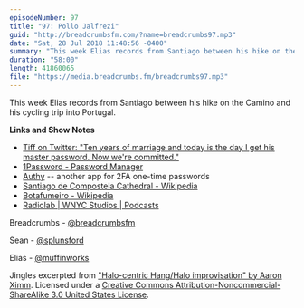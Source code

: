 ```yaml
---
episodeNumber: 97
title: "97: Pollo Jalfrezi"
guid: "http://breadcrumbsfm.com/?name=breadcrumbs97.mp3"
date: "Sat, 28 Jul 2018 11:48:56 -0400"
summary: "This week Elias records from Santiago between his hike on the Camino and his cycling trip into Portugal."
duration: "58:00"
length: 41860065
file: "https://media.breadcrumbs.fm/breadcrumbs97.mp3"
---
```

This week Elias records from Santiago between his hike on the Camino and his cycling trip into Portugal.

**Links and Show Notes**
- [Tiff on Twitter: "Ten years of marriage and today is the day I get his master password. Now we're committed."](https://twitter.com/tiffanyarment/status/1010254772354670598)
- [1Password - Password Manager](https://itunes.apple.com/us/app/1password-password-manager/id568903335?mt=8&uo=4)
- [Authy](https://itunes.apple.com/us/app/authy/id494168017?mt=8&uo=4) -- another app for 2FA one-time passwords
- [Santiago de Compostela Cathedral - Wikipedia](https://en.wikipedia.org/wiki/Santiago_de_Compostela_Cathedral)
- [Botafumeiro - Wikipedia](https://en.wikipedia.org/wiki/Botafumeiro)
- [Radiolab | WNYC Studios | Podcasts](https://www.wnycstudios.org/shows/radiolab/)

Breadcrumbs - [@breadcrumbsfm](https://twitter.com/breadcrumbsfm)

Sean - [@splunsford](https://twitter.com/splunsford)

Elias - [@muffinworks](https://twitter.com/muffinworks)

Jingles excerpted from ["Halo-centric Hang/Halo improvisation" by Aaron Ximm](http://freemusicarchive.org/music/aaron_ximm/handpans_and_the_hang/). Licensed under a [Creative Commons Attribution-Noncommercial-ShareAlike 3.0 United States License](http://creativecommons.org/licenses/by-nc-sa/3.0/us/).